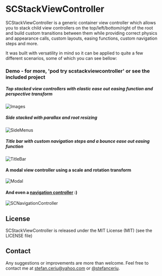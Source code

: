 # SCStackViewController
SCStackViewController is a generic container view controller which allows you to stack child view controllers on the top/left/bottom/right of the root and build custom transitions between them while providing correct physics and appearance calls, custom layouts, easing functions, custom navigation steps and more.

It was built with versatility in mind so it can be applied to quite a few different scenarios, some of which you can see bellow:

### Demo - for more, 'pod try scstackviewcontroller' or see the included project
##### Top stacked view controllers with elastic ease out easing function and perspective transform
![Images](https://dl.dropboxusercontent.com/u/12748201/Recordings/SCStackViewController/v3.2.0/ImagesDemo2.gif)

##### Side stacked with parallax and root resizing
![SideMenus](https://dl.dropboxusercontent.com/u/12748201/Recordings/SCStackViewController/v3.2.0/SideMenusDemo.gif)

##### Title bar with custom navigation steps and a bounce ease out easing function
![TitleBar](https://dl.dropboxusercontent.com/u/12748201/Recordings/SCStackViewController/v3.2.0/TitleBarDemo.gif)

#### A modal view controller using a scale and rotation transform
![Modal](https://dl.dropboxusercontent.com/u/12748201/Recordings/SCStackViewController/v3.2.0/ModalDemo.gif)

#### And even a [navigation controller](https://github.com/stefanceriu/SCNavigationController) :)
![SCNavigationController](https://dl.dropboxusercontent.com/u/12748201/Recordings/SCNavigationController/Parallax%20-%20Sine%20Ease%20In%20Out%20-%20Right.gif)

## License
SCStackViewController is released under the MIT License (MIT) (see the LICENSE file)

## Contact
Any suggestions or improvements are more than welcome.
Feel free to contact me at [stefan.ceriu@yahoo.com](mailto:stefan.ceriu@yahoo.com) or [@stefanceriu](https://twitter.com/stefanceriu).
